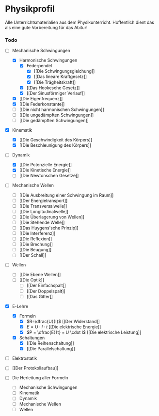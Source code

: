 # Physikprofil

Alle Unterrichtsmaterialien aus dem Physikunterricht.
Hoffentlich dient das als eine gute Vorbereitung für das Abitur!

### Todo
- [ ] Mechanische Schwingungen
	- [x] Harmonische Schwingungen
		- [x] Federpendel
			- [x] [[Die Schwingungsgleichung]]
			- [x] [[Das lineare Kraftgesetz]]
			- [x] [[Die Trägheitskraft]]
		- [x] [[Das Hookesche Gesetz]]
		- [x] [[Der Sinusförmiger Verlauf]]
	- [x] [[Die Eigenfrequenz]]
	- [x] [[Die Federkonstante]]
	- [ ] [[Die nicht harmonischen Schwingungen]]
	- [ ] [[Die ungedämpften Schwingungen]]
	- [ ] [[Die gedämpften Schwingungen]]

- [x] Kinematik
	- [x] [[Die Geschwindigkeit des Körpers]]
	- [x] [[Die Beschleunigung des Körpers]]

- [ ] Dynamik
	- [x] [[Die Potenzielle Energie]]
	- [x] [[Die Kinetische Energie]]
	- [ ] [[Die Newtonschen Gesetze]]

- [ ] Mechanische Wellen
	- [ ] [[Die Ausbreitung einer Schwingung im Raum]]
	- [ ] [[Der Energietransport]]
	- [ ] [[Die Transversalwelle]]
	- [ ] [[Die Longitudinalwelle]]
	- [ ] [[Die Überlagerung von Wellen]]
	- [ ] [[Die Stehende Welle]]
	- [ ] [[Das Huygens'sche Prinzip]]
	- [ ] [[Die Interferenz]]
	- [ ] [[Die Reflexion]]
	- [ ] [[Die Brechung]]
	- [ ] [[Die Beugung]]
	- [ ] [[Der Schall]]

- [ ] Wellen 
	- [ ] [[Die Ebene Wellen]]
	- [ ] [[Die Optik]]
		- [ ] [[Der Einfachspalt]]
		- [ ] [[Der Doppelspalt]]
		- [ ] [[Das Gitter]]

- [x] E-Lehre
	- [x] Formeln
		- [x] $R=\dfrac{U}{I}$ [[Der Widerstand]]
		- [x] $E=U \cdot I \cdot t$ [[Die elektrische Energie]]
		- [x] $P = \dfrac{E}{t} = U \cdot I$ [[Die elektrische Leistung]]
	- [x] Schaltungen
		- [x] [[Die Reihenschaltung]]
		- [x] [[Die Parallelschaltung]]

- [ ] Elektrostatik

- [ ] [[Der Protokollaufbau]]
- [ ] Die Herleitung aller Formeln
	- [ ] Mechanische Schwingungen
	- [ ] Kinematik
	- [ ] Dynamik
	- [ ] Mechanische Wellen
	- [ ] Wellen